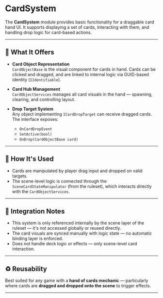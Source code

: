 # CardSystem

The **CardSystem** module provides basic functionality for a draggable card hand UI. It supports displaying a set of cards, interacting with them, and handling drop logic for card-based actions.

---

## 🧩 What It Offers

- **Card Object Representation**  
  `CardObjectBase` is the visual component for cards in hand. Cards can be clicked and dragged, and are linked to internal logic via GUID-based identity (`IIdentifiable`).

- **Card Hub Management**  
  `CardObjectServices` manages all card visuals in the hand — spawning, clearing, and controlling layout.

- **Drop Target System**  
  Any object implementing `ICardDropTarget` can receive dragged cards. The interface exposes:
  - `OnCardDropEvent`
  - `SetActive(bool)`
  - `OnDrop(CardObjectBase card)`

---

## 🧩 How It's Used

- Cards are manipulated by player drag input and dropped on valid targets.
- The scene-level logic is connected through the `SceneCardStateManipulator` (from the ruleset), which interacts directly with the `CardObjectServices`.

---

## 🔗 Integration Notes

- This system is only referenced internally by the scene layer of the ruleset — it's not accessed globally or reused directly.
- The card visuals are synced manually with logic state — no automatic binding layer is enforced.
- Does not handle deck logic or effects — only scene-level card interaction.

---

## ♻️ Reusability

Best suited for any game with a **hand of cards mechanic** — particularly where cards are **dragged and dropped onto the scene** to trigger effects.

---
